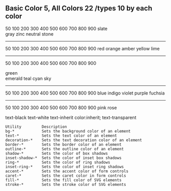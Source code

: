  ## Basic Color 5, All Colors 22 /types 10 by each color
50 100 200 300 400 500 600 700 800 900
slate           
gray
zinc
neutral
stone

<hr/>
50 100 200 300 400 500 600 700 800 900
red             
orange
amber
yellow
lime

<hr/>
50 100 200 300 400 500 600 700 800 900

green           
emerald
teal
cyan
sky

<hr/>
50 100 200 300 400 500 600 700 800 900
blue            
indigo
violet
purple
fuchsia

<hr/>
50 100 200 300 400 500 600 700 800 900
pink            
rose

text-black
text-white
text-inherit color:inherit;
text-transparent

```text
Utility	        Description
bg-*	        Sets the background color of an element
text-*	        Sets the text color of an element
decoration-*	Sets the text decoration color of an element
border-*	    Sets the border color of an element
outline-*	    Sets the outline color of an element
shadow-*	    Sets the color of box shadows
inset-shadow-*	Sets the color of inset box shadows
ring-*	        Sets the color of ring shadows
inset-ring-*	Sets the color of inset ring shadows
accent-*	    Sets the accent color of form controls
caret-*	        Sets the caret color in form controls
fill-*	        Sets the fill color of SVG elements
stroke-*	    Sets the stroke color of SVG elements
```